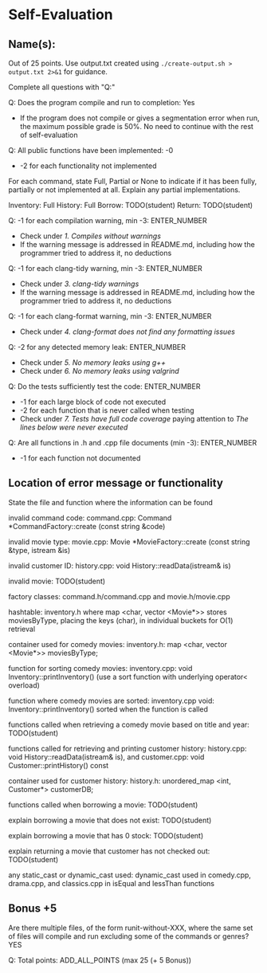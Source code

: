 # Self-Evaluation

## Name(s): 

Out of 25 points. Use output.txt created using 
`./create-output.sh > output.txt 2>&1` for guidance.

Complete all questions with "Q:"

Q: Does the program compile and run to completion: Yes

- If the program does not compile or gives a segmentation error when run, 
the maximum possible grade is 50%. No need to continue with the rest of self-evaluation

Q: All public functions have been implemented: -0

- -2 for each functionality not implemented

For each command, state Full, Partial or None to indicate 
if it has been fully, partially or not implemented at all.
Explain any partial implementations.

Inventory: Full
History: Full
Borrow: TODO(student)
Return: TODO(student)


Q: -1 for each compilation warning, min -3: ENTER_NUMBER

- Check under *1. Compiles without warnings*
- If the warning message is addressed in README.md, including how the programmer tried to address it, no deductions

Q: -1 for each clang-tidy warning, min -3: ENTER_NUMBER

- Check under *3. clang-tidy warnings*
- If the warning message is addressed in README.md, including how the programmer tried to address it, no deductions

Q: -1 for each clang-format warning, min -3: ENTER_NUMBER

- Check under *4. clang-format does not find any formatting issues*


Q: -2 for any detected memory leak: ENTER_NUMBER

- Check under *5. No memory leaks using g++*
- Check under *6. No memory leaks using valgrind*

Q: Do the tests sufficiently test the code: ENTER_NUMBER

- -1 for each large block of code not executed
- -2 for each function that is never called when testing
- Check under *7. Tests have full code coverage* paying attention to *The lines below were never executed*

Q: Are all functions in .h and .cpp file documents (min -3): ENTER_NUMBER

- -1 for each function not documented

## Location of error message or functionality

State the file and function where the information can be found

invalid command code: command.cpp: Command *CommandFactory::create (const string &code)

invalid movie type: movie.cpp: Movie *MovieFactory::create (const string &type, istream &is)

invalid customer ID: history.cpp: void History::readData(istream& is)
 
invalid movie: TODO(student)

factory classes: command.h/command.cpp and movie.h/movie.cpp

hashtable: inventory.h where map <char, vector <Movie*>> stores moviesByType, placing the keys (char), in individual buckets for O(1) retrieval

container used for comedy movies: inventory.h: map <char, vector <Movie*>> moviesByType;

function for sorting comedy movies: inventory.cpp: void Inventory::printInventory() (use a sort function with underlying operator< overload)

function where comedy movies are sorted: inventory.cpp void: Inventory::printInventory() sorted when the function is called

functions called when retrieving a comedy movie based on title and year: TODO(student)

functions called for retrieving and printing customer history: history.cpp: void History::readData(istream& is), and customer.cpp: void Customer::printHistory() const

container used for customer history: history.h: unordered_map <int, Customer*> customerDB;

functions called when borrowing a movie: TODO(student)

explain borrowing a movie that does not exist: TODO(student)

explain borrowing a movie that has 0 stock: TODO(student)

explain returning a movie that customer has not checked out: TODO(student)

any static_cast or dynamic_cast used: dynamic_cast used in comedy.cpp, drama.cpp, and classics.cpp in isEqual and lessThan functions

## Bonus +5

Are there multiple files, of the form runit-without-XXX, where the same set of files will compile and run excluding some of the commands or genres? YES



Q: Total points: ADD_ALL_POINTS (max 25 (+ 5 Bonus))